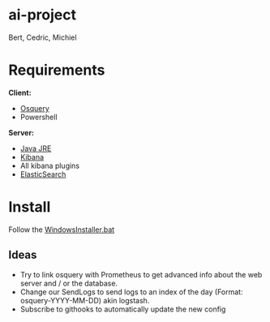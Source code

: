 # ai-project
Bert, Cedric, Michiel

# Requirements
**Client:** 
- [Osquery](https://osquery.io/downloads/)
- Powershell

**Server:**
- [Java JRE](https://java.com/en/download/win10.jsp)
- [Kibana](https://www.elastic.co/downloads/kibana)
- All kibana plugins
- [ElasticSearch](https://www.elastic.co/products/elasticsearch)

# Install
Follow the [WindowsInstaller.bat](WindowsInstaller.bat)

## Ideas
- Try to link osquery with Prometheus to get advanced info about the web server and / or the database.
- Change our SendLogs to send logs to an index of the day (Format: osquery-YYYY-MM-DD) akin logstash.
- Subscribe to githooks to automatically update the new config

